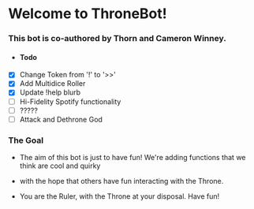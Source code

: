 # Welcome to ThroneBot!
### This bot is co-authored by **Thorn** and **Cameron Winney**.

+ #### Todo
- [x] Change Token from '!' to '>>'
- [x] Add Multidice Roller
- [x] Update !help blurb
- [ ] Hi-Fidelity Spotify functionality
- [ ] ?????
- [ ] Attack and Dethrone God

### The Goal
+ The aim of this bot is just to have fun! We're adding functions that we think are cool and quirky
+ with the hope that others have fun interacting with the Throne.
  
+ You are the Ruler, with the Throne at your disposal. Have fun!